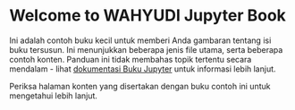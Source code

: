 # Welcome to WAHYUDI Jupyter Book

Ini adalah contoh buku kecil untuk memberi Anda gambaran tentang isi buku tersusun.
Ini menunjukkan beberapa jenis file utama, serta beberapa contoh konten.
Panduan ini tidak membahas topik tertentu secara mendalam - lihat [dokumentasi Buku Jupyter](https://jupyterbook.org) untuk informasi lebih lanjut.

Periksa halaman konten yang disertakan dengan buku contoh ini untuk mengetahui lebih lanjut.
```{tableofcontents}
```
